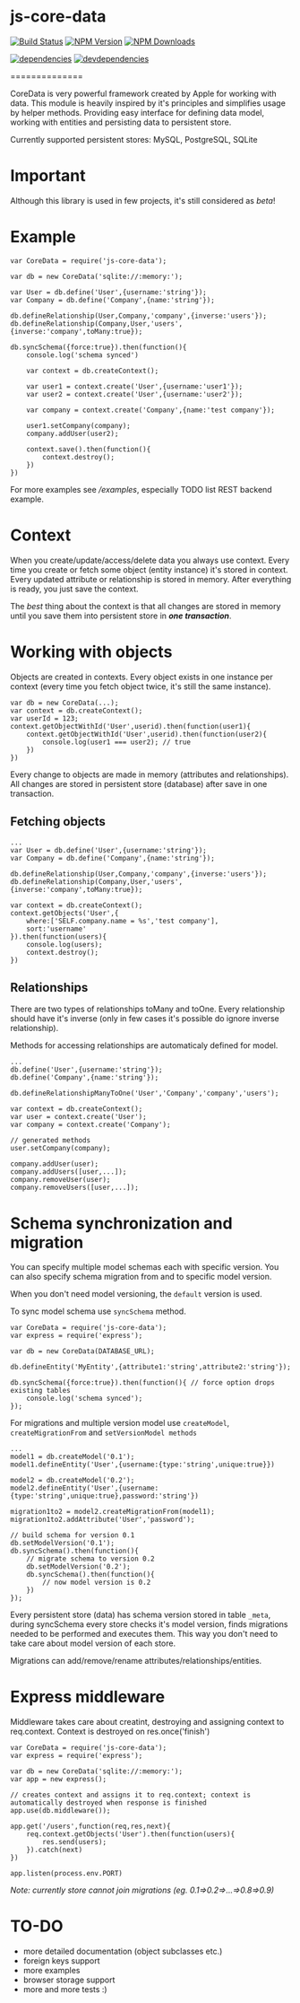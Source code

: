 # js-core-data


[![Build Status](https://travis-ci.org/jakubknejzlik/js-core-data.svg?branch=master)](https://travis-ci.org/jakubknejzlik/js-core-data)
[![NPM Version][npm-image]][npm-url]
[![NPM Downloads][downloads-image]][downloads-url]

[![dependencies][dependencies-image]][dependencies-url]
[![devdependencies][devdependencies-image]][devdependencies-url]

[npm-image]: https://img.shields.io/npm/v/js-core-data.svg
[npm-url]: https://npmjs.org/package/js-core-data
[downloads-image]: https://img.shields.io/npm/dm/js-core-data.svg
[downloads-url]: https://npmjs.org/package/js-core-data

[dependencies-image]:https://david-dm.org/jakubknejzlik/js-core-data.png
[dependencies-url]:https://david-dm.org/jakubknejzlik/js-core-data
[devdependencies-image]:https://david-dm.org/jakubknejzlik/js-core-data/dev-status.png
[devdependencies-url]:https://david-dm.org/jakubknejzlik/js-core-data#info=devDependencies

==============

CoreData is very powerful framework created by Apple for working with data. This module is heavily inspired by it's principles and simplifies usage by helper methods. Providing easy interface for defining data model, working with entities and persisting data to persistent store.

Currently supported persistent stores: MySQL, PostgreSQL, SQLite


# Important

Although this library is used in few projects, it's still considered as *beta*!


# Example

```
var CoreData = require('js-core-data');

var db = new CoreData('sqlite://:memory:');

var User = db.define('User',{username:'string'});
var Company = db.define('Company',{name:'string'});

db.defineRelationship(User,Company,'company',{inverse:'users'});
db.defineRelationship(Company,User,'users',{inverse:'company',toMany:true});

db.syncSchema({force:true}).then(function(){
    console.log('schema synced')

    var context = db.createContext();

    var user1 = context.create('User',{username:'user1'});
    var user2 = context.create('User',{username:'user2'});

    var company = context.create('Company',{name:'test company'});

    user1.setCompany(company);
    company.addUser(user2);

    context.save().then(function(){
        context.destroy();
    })
})
```

For more examples see */examples*, especially TODO list REST backend example.


# Context

When you create/update/access/delete data you always use context. Every time you create or fetch some object (entity instance) it's stored in context. Every updated attribute or relationship is stored in memory. After everything is ready, you just save the context.

The *best* thing about the context is that all changes are stored in memory until you save them into persistent store in ***one transaction***.


# Working with objects

Objects are created in contexts. Every object exists in one instance per context (every time you fetch object twice, it's still the same instance).

```
var db = new CoreData(...);
var context = db.createContext();
var userId = 123;
context.getObjectWithId('User',userid).then(function(user1){
    context.getObjectWithId('User',userid).then(function(user2){
        console.log(user1 === user2); // true
    })
})
```

Every change to objects are made in memory (attributes and relationships). All changes are stored in persistent store (database) after save in one transaction.



## Fetching objects
```
...
var User = db.define('User',{username:'string'});
var Company = db.define('Company',{name:'string'});

db.defineRelationship(User,Company,'company',{inverse:'users'});
db.defineRelationship(Company,User,'users',{inverse:'company',toMany:true});

var context = db.createContext();
context.getObjects('User',{
    where:['SELF.company.name = %s','test company'],
    sort:'username'
}).then(function(users){
    console.log(users);
    context.destroy();
})

```

## Relationships

There are two types of relationships toMany and toOne. Every relationship should have it's inverse (only in few cases it's possible do ignore inverse relationship).

Methods for accessing relationships are automaticaly defined for model.


```
...
db.define('User',{username:'string'});
db.define('Company',{name:'string'});

db.defineRelationshipManyToOne('User','Company','company','users');

var context = db.createContext();
var user = context.create('User');
var company = context.create('Company');

// generated methods
user.setCompany(company);

company.addUser(user);
company.addUsers([user,...]);
company.removeUser(user);
company.removeUsers([user,...]);

```



# Schema synchronization and migration

You can specify multiple model schemas each with specific version. You can also specify schema migration from and to specific model version.

When you don't need model versioning, the `default` version is used.

To sync model schema use `syncSchema` method.

```
var CoreData = require('js-core-data');
var express = require('express');

var db = new CoreData(DATABASE_URL);

db.defineEntity('MyEntity',{attribute1:'string',attribute2:'string'});

db.syncSchema({force:true}).then(function(){ // force option drops existing tables
    console.log('schema synced');
});

```

For migrations and multiple version model use `createModel`, `createMigrationFrom` and `setVersionModel methods`

```
...
model1 = db.createModel('0.1');
model1.defineEntity('User',{username:{type:'string',unique:true}})

model2 = db.createModel('0.2');
model2.defineEntity('User',{username:{type:'string',unique:true},password:'string'})

migration1to2 = model2.createMigrationFrom(model1);
migration1to2.addAttribute('User','password');

// build schema for version 0.1
db.setModelVersion('0.1');
db.syncSchema().then(function(){
    // migrate schema to version 0.2
    db.setModelVersion('0.2');
    db.syncSchema().then(function(){
        // now model version is 0.2
    })
});
```

Every persistent store (data) has schema version stored in table `_meta`, during syncSchema every store checks it's model version, finds migrations needed to be performed and executes them. This way you don't need to take care about model version of each store.

Migrations can add/remove/rename attributes/relationships/entities.


# Express middleware

Middleware takes care about creatint, destroying and assigning context to req.context. Context is destroyed on res.once('finish')

```
var CoreData = require('js-core-data');
var express = require('express');

var db = new CoreData('sqlite://:memory:');
var app = new express();

// creates context and assigns it to req.context; context is automatically destroyed when response is finished
app.use(db.middleware());

app.get('/users',function(req,res,next){
    req.context.getObjects('User').then(function(users){
        res.send(users);
    }).catch(next)
})

app.listen(process.env.PORT)

```

*Note: currently store cannot join migrations (eg. 0.1=>0.2=>...=>0.8=>0.9)*



# TO-DO
- more detailed documentation (object subclasses etc.)
- foreign keys support
- more examples
- browser storage support
- more and more tests :)
